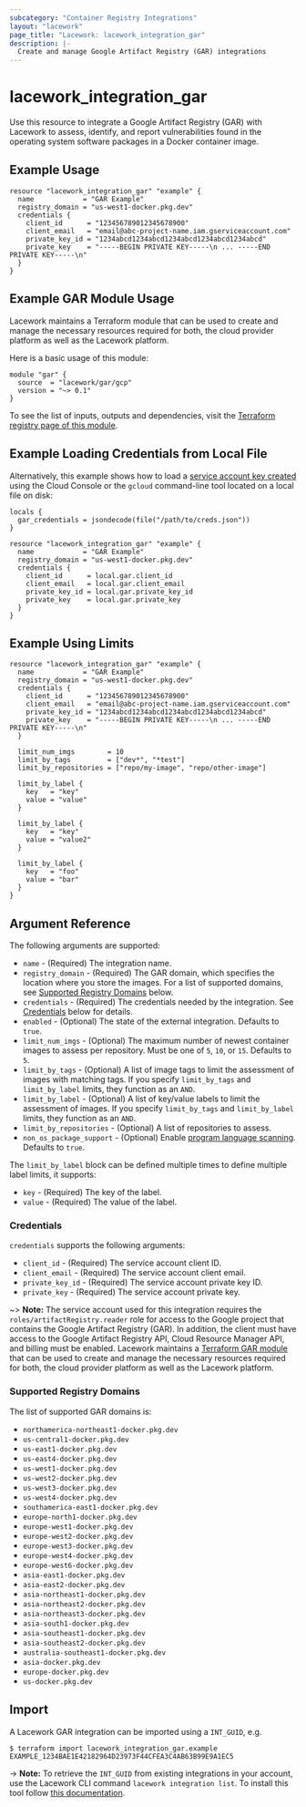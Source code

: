 ```yaml
---
subcategory: "Container Registry Integrations"
layout: "lacework"
page_title: "Lacework: lacework_integration_gar"
description: |-
  Create and manage Google Artifact Registry (GAR) integrations
---
```


# lacework\_integration\_gar

Use this resource to integrate a Google Artifact Registry (GAR) with Lacework to assess, identify,
and report vulnerabilities found in the operating system software packages in a Docker container
image.

## Example Usage

```hcl
resource "lacework_integration_gar" "example" {
  name            = "GAR Example"
  registry_domain = "us-west1-docker.pkg.dev"
  credentials {
    client_id      = "123456789012345678900"
    client_email   = "email@abc-project-name.iam.gserviceaccount.com"
    private_key_id = "1234abcd1234abcd1234abcd1234abcd1234abcd"
    private_key    = "-----BEGIN PRIVATE KEY-----\n ... -----END PRIVATE KEY-----\n"
  }
}
```

## Example GAR Module Usage

Lacework maintains a Terraform module that can be used to create and manage the necessary
resources required for both, the cloud provider platform as well as the Lacework platform.

Here is a basic usage of this module:

```hcl
module "gar" {
  source  = "lacework/gar/gcp"
  version = "~> 0.1"
}
```

To see the list of inputs, outputs and dependencies, visit the [Terraform registry page of this module](https://registry.terraform.io/modules/lacework/gar/gcp/latest).

## Example Loading Credentials from Local File

Alternatively, this example shows how to load a [service account key created](https://cloud.google.com/iam/docs/creating-managing-service-account-keys#creating_service_account_keys)
using the Cloud Console or the `gcloud` command-line tool located on a local file on disk:

```hcl
locals {
  gar_credentials = jsondecode(file("/path/to/creds.json"))
}

resource "lacework_integration_gar" "example" {
  name            = "GAR Example"
  registry_domain = "us-west1-docker.pkg.dev"
  credentials {
    client_id      = local.gar.client_id
    client_email   = local.gar.client_email
    private_key_id = local.gar.private_key_id
    private_key    = local.gar.private_key
  }
}
```

## Example Using Limits

```hcl
resource "lacework_integration_gar" "example" {
  name            = "GAR Example"
  registry_domain = "us-west1-docker.pkg.dev"
  credentials {
    client_id      = "123456789012345678900"
    client_email   = "email@abc-project-name.iam.gserviceaccount.com"
    private_key_id = "1234abcd1234abcd1234abcd1234abcd1234abcd"
    private_key    = "-----BEGIN PRIVATE KEY-----\n ... -----END PRIVATE KEY-----\n"
  }

  limit_num_imgs        = 10
  limit_by_tags         = ["dev*", "*test"]
  limit_by_repositories = ["repo/my-image", "repo/other-image"]

  limit_by_label {
    key   = "key"
    value = "value"
  }

  limit_by_label {
    key   = "key"
    value = "value2"
  }

  limit_by_label {
    key   = "foo"
    value = "bar"
  }
}
```

## Argument Reference

The following arguments are supported:

* `name` - (Required) The integration name.
* `registry_domain` - (Required) The GAR domain, which specifies the location where you store the images. For a list of supported domains, see [Supported Registry Domains](#supported-registry-domains) below.
* `credentials` - (Required) The credentials needed by the integration. See [Credentials](#credentials) below for details.
* `enabled` - (Optional) The state of the external integration. Defaults to `true`.
* `limit_num_imgs` - (Optional) The maximum number of newest container images to assess per repository. Must be one of `5`, `10`, or `15`. Defaults to `5`.
* `limit_by_tags` - (Optional) A list of image tags to limit the assessment of images with matching tags. If you specify `limit_by_tags` and `limit_by_label` limits, they function as an `AND`.
* `limit_by_label` - (Optional) A list of key/value labels to limit the assessment of images. If you specify `limit_by_tags` and `limit_by_label` limits, they function as an `AND`.
* `limit_by_repositories` - (Optional) A list of repositories to assess.
* `non_os_package_support` - (Optional) Enable [program language scanning](https://docs.lacework.com/container-image-support#language-libraries-support). Defaults to `true`.

The `limit_by_label` block can be defined multiple times to define multiple label limits, it supports:
* `key` - (Required) The key of the label.
* `value` - (Required) The value of the label.

### Credentials

`credentials` supports the following arguments:

* `client_id` - (Required) The service account client ID.
* `client_email` - (Required) The service account client email.
* `private_key_id` - (Required) The service account private key ID.
* `private_key` - (Required) The service account private key.

~> **Note:** The service account used for this integration requires the `roles/artifactRegistry.reader` role for access to the Google project that contains the Google Artifact Registry (GAR). In addition, the client must have access to the Google Artifact Registry API, Cloud Resource Manager API, and billing must be enabled. Lacework maintains a [Terraform GAR module](https://registry.terraform.io/modules/lacework/gar/gcp/latest) that can be used to create and manage the necessary resources required for both, the cloud provider platform as well as the Lacework platform.

### Supported Registry Domains

The list of supported GAR domains is:
* `northamerica-northeast1-docker.pkg.dev`
* `us-central1-docker.pkg.dev`
* `us-east1-docker.pkg.dev`
* `us-east4-docker.pkg.dev`
* `us-west1-docker.pkg.dev`
* `us-west2-docker.pkg.dev`
* `us-west3-docker.pkg.dev`
* `us-west4-docker.pkg.dev`
* `southamerica-east1-docker.pkg.dev`
* `europe-north1-docker.pkg.dev`
* `europe-west1-docker.pkg.dev`
* `europe-west2-docker.pkg.dev`
* `europe-west3-docker.pkg.dev`
* `europe-west4-docker.pkg.dev`
* `europe-west6-docker.pkg.dev`
* `asia-east1-docker.pkg.dev`
* `asia-east2-docker.pkg.dev`
* `asia-northeast1-docker.pkg.dev`
* `asia-northeast2-docker.pkg.dev`
* `asia-northeast3-docker.pkg.dev`
* `asia-south1-docker.pkg.dev`
* `asia-southeast1-docker.pkg.dev`
* `asia-southeast2-docker.pkg.dev`
* `australia-southeast1-docker.pkg.dev`
* `asia-docker.pkg.dev`
* `europe-docker.pkg.dev`
* `us-docker.pkg.dev`

## Import

A Lacework GAR integration can be imported using a `INT_GUID`, e.g.

```
$ terraform import lacework_integration_gar.example EXAMPLE_1234BAE1E42182964D23973F44CFEA3C4AB63B99E9A1EC5
```
-> **Note:** To retrieve the `INT_GUID` from existing integrations in your account, use the
	Lacework CLI command `lacework integration list`. To install this tool follow
	[this documentation](https://docs.lacework.com/cli/).

